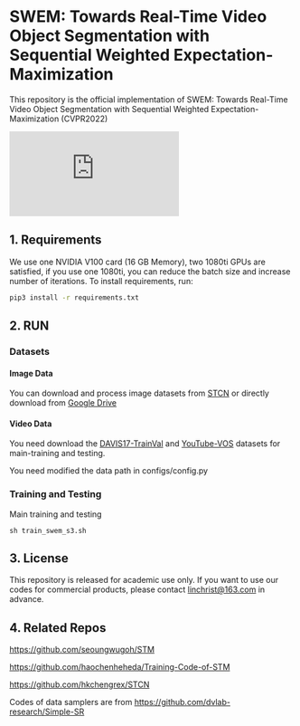 # SWEM: Towards Real-Time Video Object Segmentation with Sequential Weighted Expectation-Maximization

This repository is the official implementation of SWEM: Towards Real-Time Video Object Segmentation with Sequential Weighted Expectation-Maximization (CVPR2022)

![](https://github.com/lmm077/SWEM/assets/pipeline.pdf)

## 1. Requirements

We use  one NVIDIA V100 card (16 GB Memory), two 1080ti GPUs are satisfied, if you use one 1080ti, you can reduce the batch size and increase number of iterations.
To install requirements, run:

```bash
pip3 install -r requirements.txt
```

## 2. RUN

### Datasets

#### Image Data

You can download and process image datasets from [STCN](https://github.com/hkchengrex/STCN) or directly download from [Google Drive](https://drive.google.com/file/d/12hfHQ5cBflEearH7rWiJs6q-B00UyQhx/view?usp=sharing)

#### Video Data

You need download the [DAVIS17-TrainVal](https://data.vision.ee.ethz.ch/csergi/share/davis/DAVIS-2017-trainval-480p.zip) and  [YouTube-VOS](https://youtube-vos.org/) datasets for main-training and testing. 

You need modified the data path in configs/config.py

### Training and Testing

Main training and testing

```
sh train_swem_s3.sh
```

## 3. License

This repository is released for academic use only. If you want to use our codes for commercial products, please contact linchrist@163.com in advance.

## 4. Related Repos

https://github.com/seoungwugoh/STM

https://github.com/haochenheheda/Training-Code-of-STM

https://github.com/hkchengrex/STCN

Codes of data samplers are from https://github.com/dvlab-research/Simple-SR
